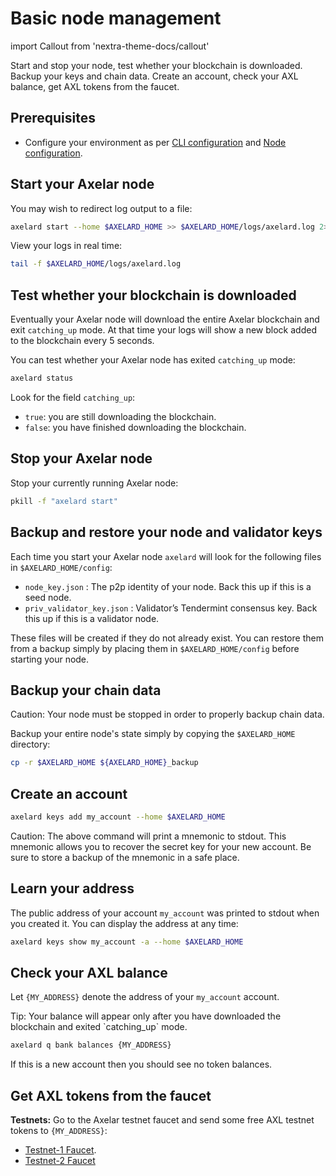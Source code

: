 # Basic node management

import Callout from 'nextra-theme-docs/callout'

Start and stop your node, test whether your blockchain is downloaded. Backup your keys and chain data. Create an account, check your AXL balance, get AXL tokens from the faucet.

## Prerequisites

- Configure your environment as per [CLI configuration](config-cli) and [Node configuration](config-node).

## Start your Axelar node

You may wish to redirect log output to a file:

```bash
axelard start --home $AXELARD_HOME >> $AXELARD_HOME/logs/axelard.log 2>&1
```

View your logs in real time:

```bash
tail -f $AXELARD_HOME/logs/axelard.log
```

## Test whether your blockchain is downloaded

Eventually your Axelar node will download the entire Axelar blockchain and exit `catching_up` mode. At that time your logs will show a new block added to the blockchain every 5 seconds.

You can test whether your Axelar node has exited `catching_up` mode:

```bash
axelard status
```

Look for the field `catching_up`:

- `true`: you are still downloading the blockchain.
- `false`: you have finished downloading the blockchain.

## Stop your Axelar node

Stop your currently running Axelar node:

```bash
pkill -f "axelard start"
```

## Backup and restore your node and validator keys

Each time you start your Axelar node `axelard` will look for the following files in `$AXELARD_HOME/config`:

- `node_key.json` : The p2p identity of your node. Back this up if this is a seed node.
- `priv_validator_key.json` : Validator’s Tendermint consensus key. Back this up if this is a validator node.

These files will be created if they do not already exist. You can restore them from a backup simply by placing them in `$AXELARD_HOME/config` before starting your node.

## Backup your chain data

<Callout type="warning" emoji="⚠️">
  Caution: Your node must be stopped in order to properly backup chain data.
</Callout>

Backup your entire node's state simply by copying the `$AXELARD_HOME` directory:

```bash
cp -r $AXELARD_HOME ${AXELARD_HOME}_backup
```

## Create an account

```bash
axelard keys add my_account --home $AXELARD_HOME
```

<Callout type="warning" emoji="⚠️">
  Caution: The above command will print a mnemonic to stdout.  This mnemonic allows you to recover the secret key for your new account.  Be sure to store a backup of the mnemonic in a safe place.
</Callout>

## Learn your address

The public address of your account `my_account` was printed to stdout when you created it. You can display the address at any time:

```bash
axelard keys show my_account -a --home $AXELARD_HOME
```

## Check your AXL balance

Let `{MY_ADDRESS}` denote the address of your `my_account` account.

<Callout emoji="💡">
  Tip: Your balance will appear only after you have downloaded the blockchain and exited `catching_up` mode.
</Callout>

```bash
axelard q bank balances {MY_ADDRESS}
```

If this is a new account then you should see no token balances.

## Get AXL tokens from the faucet

**Testnets:**
Go to the Axelar testnet faucet and send some free AXL testnet tokens to `{MY_ADDRESS}`:

- [Testnet-1 Faucet](https://faucet.testnet.axelar.dev/).
- [Testnet-2 Faucet](https://faucet-casablanca.testnet.axelar.dev/)
